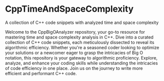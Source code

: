 # CppTimeAndSpaceComplexity
A collection of C++ code snippets with analyzed time and space complexity



Welcome to the CppBigOAnalyzer repository, your go-to resource for mastering time and space complexity analysis in C++. Dive into a curated collection of C++ code snippets, each meticulously dissected to reveal its algorithmic efficiency. Whether you're a seasoned coder looking to optimize your solutions or a newcomer eager to grasp the intricacies of Big O notation, this repository is your gateway to algorithmic proficiency. Explore, analyze, and enhance your coding skills while understanding the intricacies of code efficiency in one place. Join us on the journey to write more efficient and performant C++ code.
